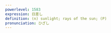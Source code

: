 ```yaml
---
powerlevel: 1583
expression: 日差し
definition: (n) sunlight; rays of the sun; (P)
pronunciation: ひざし
---
```

